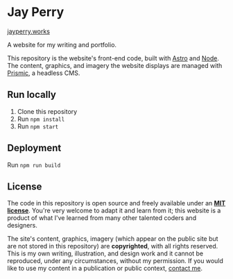 # Jay Perry
[jayperry.works](http://jayperry.works)

A website for my writing and portfolio. 

This repository is the website's front-end code, built with [Astro](https://astro.build) and [Node](https://nodejs.org). The content, graphics, and imagery the website displays are managed with [Prismic](https://prismic.io), a headless CMS.

## Run locally
1. Clone this repository
2. Run `npm install`
3. Run `npm start`

## Deployment
Run `npm run build`

## License
The code in this repository is open source and freely available under an **[MIT license](https://mit-license.org)**. You're very welcome to adapt it and learn from it; this website is a product of what I've learned from many other talented coders and designers.

The site's content, graphics, imagery (which appear on the public site but are not stored in this repository) are **copyrighted**, with all rights reserved. This is my own writing, illustration, and design work and it cannot be reproduced, under any circumstances, without my permission. If you would like to use my content in a publication or public context, [contact me](mailto:hi@jayperryworks.com).
